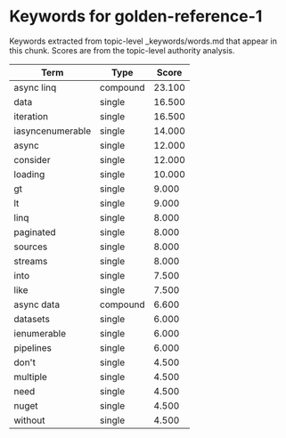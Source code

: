# Keywords for golden-reference-1

Keywords extracted from topic-level _keywords/words.md that appear in this chunk.
Scores are from the topic-level authority analysis.

| Term | Type | Score |
|------|------|-------|
| async linq | compound | 23.100 |
| data | single | 16.500 |
| iteration | single | 16.500 |
| iasyncenumerable | single | 14.000 |
| async | single | 12.000 |
| consider | single | 12.000 |
| loading | single | 10.000 |
| gt | single | 9.000 |
| lt | single | 9.000 |
| linq | single | 8.000 |
| paginated | single | 8.000 |
| sources | single | 8.000 |
| streams | single | 8.000 |
| into | single | 7.500 |
| like | single | 7.500 |
| async data | compound | 6.600 |
| datasets | single | 6.000 |
| ienumerable | single | 6.000 |
| pipelines | single | 6.000 |
| don't | single | 4.500 |
| multiple | single | 4.500 |
| need | single | 4.500 |
| nuget | single | 4.500 |
| without | single | 4.500 |
